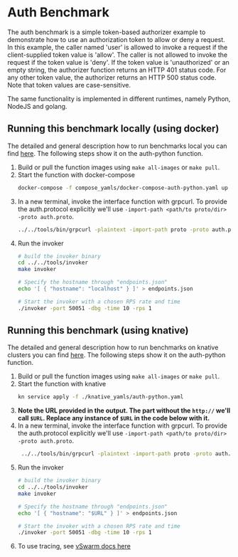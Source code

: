 # Auth Benchmark

The auth benchmark is a simple token-based authorizer example to demonstrate how to use an authorization token to allow or deny a request. In this example, the caller named 'user' is allowed to invoke a request if the client-supplied token value is 'allow'. The caller is not allowed to invoke the request if the token value is 'deny'. If the token value is 'unauthorized' or an empty string, the authorizer function returns an HTTP 401 status code. For any other token value, the authorizer returns an HTTP 500 status code.
Note that token values are case-sensitive.

The same functionality is implemented in different runtimes, namely Python, NodeJS and golang.


## Running this benchmark locally (using docker)

The detailed and general description how to run benchmarks local you can find [here](../../docs/running_locally.md). The following steps show it on the auth-python function.
1. Build or pull the function images using `make all-images` or `make pull`.
2. Start the function with docker-compose
   ```bash
   docker-compose -f compose_yamls/docker-compose-auth-python.yaml up
   ```
3. In a new terminal, invoke the interface function with grpcurl. To provide the auth.protocol explicitly we'll use `-import-path <path/to proto/dir> -proto auth.proto`.
   ```bash
   ../../tools/bin/grpcurl -plaintext -import-path proto -proto auth.proto localhost:50051 auth.Greeter.SayHello
   ```
4. Run the invoker
   ```bash
   # build the invoker binary
   cd ../../tools/invoker
   make invoker

   # Specify the hostname through "endpoints.json"
   echo '[ { "hostname": "localhost" } ]' > endpoints.json

   # Start the invoker with a chosen RPS rate and time
   ./invoker -port 50051 -dbg -time 10 -rps 1
   ```


## Running this benchmark (using knative)

The detailed and general description how to run benchmarks on knative clusters you can find [here](../../docs/running_benchmarks.md). The following steps show it on the auth-python function.
1. Build or pull the function images using `make all-images` or `make pull`.
2. Start the function with knative
   ```bash
   kn service apply -f ./knative_yamls/auth-python.yaml
   ```
3. **Note the URL provided in the output. The part without the `http://` we'll call `$URL`. Replace any instance of `$URL` in the code below with it.**
4. In a new terminal, invoke the interface function with grpcurl. To provide the auth.protocol explicitly we'll use `-import-path <path/to proto/dir> -proto auth.proto`.
   ```bash
    ../../tools/bin/grpcurl -plaintext -import-path proto -proto auth.proto $URL:50051 auth.Greeter.SayHello
   ```
5. Run the invoker
   ```bash
   # build the invoker binary
   cd ../../tools/invoker
   make invoker

   # Specify the hostname through "endpoints.json"
   echo '[ { "hostname": "$URL" } ]' > endpoints.json

   # Start the invoker with a chosen RPS rate and time
   ./invoker -port 50051 -dbg -time 10 -rps 1
   ```
6. To use tracing, see [vSwarm docs here](../../docs/running_benchmarks.md#tracing)
